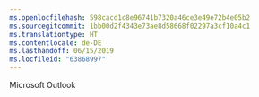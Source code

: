 ```yaml
---
ms.openlocfilehash: 598cacd1c8e96741b7320a46ce3e49e72b4e05b2
ms.sourcegitcommit: 1bb00d2f4343e73ae8d58668f02297a3cf10a4c1
ms.translationtype: HT
ms.contentlocale: de-DE
ms.lasthandoff: 06/15/2019
ms.locfileid: "63868997"
---
```

Microsoft Outlook